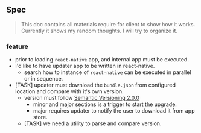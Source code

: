 ## Spec

> This doc contains all materials require for client to show how it works. Currently it shows my random thoughts. I will try to organize it.

### feature

- prior to loading `react-native` app, and internal app must be executed.
- I'd like to have updater app to be written in react-native.
    - search how to instance of `react-native` can be executed in parallel or in sequence.
- [TASK] updater must download the `bundle.json` from configured location and compare with it's own version.
  - version must follow [Semantic Versioning 2.0.0](http://semver.org)
    - minor and major sections is a trigger to start the upgrade.
    - major requires updater to notify the user to download it from app store.
  - [TASK] we need a utility to parse and compare version.
  
